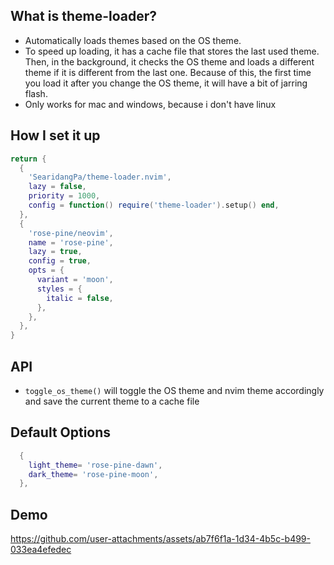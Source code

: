 ## What is theme-loader?
* Automatically loads themes based on the OS theme.
* To speed up loading, it has a cache file that stores the last used theme. Then, in the background, 
it checks the OS theme and loads a different theme if it is different from the last one. Because of this, the first time
you load it after you change the OS theme, it will have a bit of jarring flash.
* Only works for mac and windows, because i don't have linux


## How I set it up
```lua 
return {
  {
    'SearidangPa/theme-loader.nvim',
    lazy = false,
    priority = 1000,
    config = function() require('theme-loader').setup() end,
  },
  {
    'rose-pine/neovim',
    name = 'rose-pine',
    lazy = true,
    config = true,
    opts = {
      variant = 'moon',
      styles = {
        italic = false,
      },
    },
  },
}
```

## API 
* `toggle_os_theme()` will toggle the OS theme and nvim theme accordingly and save the current theme to a cache file


## Default Options

```lua
  {
    light_theme= 'rose-pine-dawn',
    dark_theme= 'rose-pine-moon',
  },
```


## Demo 
https://github.com/user-attachments/assets/ab7f6f1a-1d34-4b5c-b499-033ea4efedec

